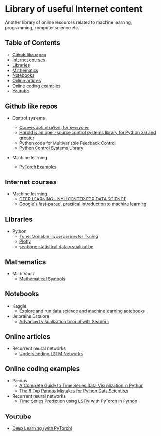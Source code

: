 # Library of useful Internet content

Another library of online resources related to machine learning, programming, computer science etc.

## Table of Contents
* [Github like repos](#github-like-libraries)
* [Internet courses](#internet-courses)
* [Libraries](#libraries)
* [Mathematics](#math)
* [Notebooks](#notebooks)
* [Online articles](#online-articles)
* [Online coding examples](#online-coding-examples)
* [Youtube](#youtube)


<a name="github-like-libraries"></a>
## Github like repos
* Control systems
  * [Convex optimization, for everyone.](https://www.cvxpy.org/index.html#)
  * [Harold is an open-source control systems library for Python 3.6 and greater](https://harold.readthedocs.io/en/latest/)
  * [Python code for Multivariable Feedback Control](https://github.com/alchemyst/Skogestad-Python)
  * [Python Control Systems Library](https://github.com/python-control/python-control)

* Machine learning
  * [PyTorch Examples](https://github.com/pytorch/examples)

<a name="internet-courses"></a>
## Internet courses
* Machine learning
  * [DEEP LEARNING - NYU CENTER FOR DATA SCIENCE](https://atcold.github.io/pytorch-Deep-Learning/)
  * [Google's fast-paced, practical introduction to machine learning](https://developers.google.com/machine-learning/crash-course)

<a name="libraries"></a>
## Libraries
* Python
  * [Tune: Scalable Hyperparameter Tuning](https://docs.ray.io/en/latest/tune/index.html)
  * [Plotly](https://plotly.com/)
  * [seaborn: statistical data visualization](https://seaborn.pydata.org/index.html)
  
<a name="math"></a>
## Mathematics
* Math Vault
  * [Mathematical Symbols](https://mathvault.ca/hub/higher-math/math-symbols/)

<a name="notebooks"></a>
## Notebooks
* Kaggle
  * [Explore and run data science and machine learning notebooks](https://www.kaggle.com/notebooks)
* Jetbrains Datalore
  * [Advanced visualization tutorial with Seaborn](https://view.datalore.jetbrains.com/notebook/v8mLoENq8XTfmStTCLNMV6)

<a name="online-articles"></a>
## Online articles
* Recurrent neural networks
  * [Understanding LSTM Networks](https://colah.github.io/posts/2015-08-Understanding-LSTMs/)

<a name="online-coding-examples"></a>
## Online coding examples
* Pandas
  * [A Complete Guide to Time Series Data Visualization in Python](https://towardsdatascience.com/a-complete-guide-to-time-series-data-visualization-in-python-da0ddd2cfb01)
  * [The 6 Top Pandas Mistakes for Python Data Scientists](https://towardsdatascience.com/the-6-top-pandas-mistakes-for-python-data-scientists-f551156c5c93)
* Recurrent neural networks
  * [Time Series Prediction using LSTM with PyTorch in Python](https://stackabuse.com/time-series-prediction-using-lstm-with-pytorch-in-python/)
  
<a name="youtube"></a>
## Youtube
* [Deep Learning (with PyTorch)](https://www.youtube.com/playlist?list=PLLHTzKZzVU9eaEyErdV26ikyolxOsz6mq)
